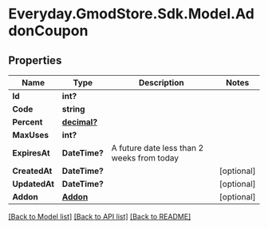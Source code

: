 # Everyday.GmodStore.Sdk.Model.AddonCoupon
## Properties

Name | Type | Description | Notes
------------ | ------------- | ------------- | -------------
**Id** | **int?** |  | 
**Code** | **string** |  | 
**Percent** | [**decimal?**](BigDecimal.md) |  | 
**MaxUses** | **int?** |  | 
**ExpiresAt** | **DateTime?** | A future date less than 2 weeks from today | 
**CreatedAt** | **DateTime?** |  | [optional] 
**UpdatedAt** | **DateTime?** |  | [optional] 
**Addon** | [**Addon**](Addon.md) |  | [optional] 

[[Back to Model list]](../README.md#documentation-for-models) [[Back to API list]](../README.md#documentation-for-api-endpoints) [[Back to README]](../README.md)

